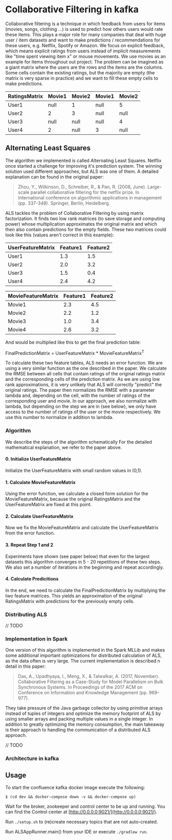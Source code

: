 # Collaborative Filtering in kafka

Collaborative filtering is a technique in which feedback from users for items (movies, songs, clothing ...) is used to predict how others users would rate these items.
This plays a major role for many companies that deal with huge user / item datasets and want to make predictions / recommendations for these users, e.g. Netflix, Spotify or Amazon.
We focus on explicit feedback, which means explicit ratings from users instead of implicit measurements like "time spent viewing item x" or mouse movements.
We use movies as an example for items throughout out project.
The problem can be imagined as a giant matrix where the users are the rows and the items are the columns.
Some cells contain the existing ratings, but the majority are empty (the matrix is very sparse in practice) and we want to fill these empty cells to make predictions.

RatingsMatrix | Movie1 | Movie2 | Movie1 | Movie2
--- | --- | --- | --- | ---
User1 | null | 1 | null | 5
User2 | 2 | 3 | null | null
User3 | null | null | null | 4
User4 | 2 | null | 3 | null


## Alternating Least Squares
The algorithm we implemented is called Alternating Least Squares.
Netflix once started a challenge for improving it's prediction system.
The winning solution used different approaches, but ALS was one of them.
A detailed explanation can be found in the original paper:
> Zhou, Y., Wilkinson, D., Schreiber, R., & Pan, R. (2008, June). Large-scale parallel collaborative filtering for the netflix prize. In International conference on algorithmic applications in management (pp. 337-348). Springer, Berlin, Heidelberg.

ALS tackles the problem of Collaborative Filtering by using matrix factorization.
It finds two low rank matrices (to save storage and computing power) whose multiplication approximates the original matrix and which then also contain predictions for the empty fields.
These two matrices could look like this (values aren't correct in this example):

UserFeatureMatrix | Feature1 | Feature2
--- | --- | ---
User1 | 1.3 | 1.5
User2 | 2.0 | 3.2
User3 | 1.5 | 0.4
User4 | 2.4 | 4.2

MovieFeatureMatrix | Feature1 | Feature2
--- | --- | ---
Movie1 | 2.3 | 4.5
Movie2 | 2.2 | 1.2
Movie3 | 1.0 | 3.4
Movie4 | 2.6 | 3.2

And would be multiplied like this to get the final prediction table:

FinalPredictionMatrix = UserFeatureMatrix * MovieFeatureMatrix<sup>T</sup>

To calculate these two feature tables, ALS needs an error function.
We are using a very similar function as the one described in the paper.
We calculate the RMSE between all cells that contain ratings of the original ratings matrix and the corresponding cells of the prediction matrix.
As we are using low rank approximations, it is very unlikely that ALS will correctly "predict" the original ratings.
The paper then normalizes the RMSE with a parameter lambda and, depending on the cell, with the number of ratings of the corresponding user and movie.
In our approach, we also normalize with lambda, but depending on the step we are in (see below), we only have access to the number of ratings of the user or the movie respectively.
We use this number to normalize in addition to lambda.

### Algorithm
We describe the steps of the algorithm schematically
For the detailed mathematical explanation, we refer to the paper above.

#### 0. Initialize UserFeatureMatrix
Initialize the UserFeatureMatrix with small random values in (0,1).

#### 1. Calculate MovieFeatureMatrix
Using the error function, we calculate a closed form solution for the MovieFeatureMatrix, because the original RatingsMatrix and the UserFeatureMatrix are fixed at this point.

#### 2. Calculate UserFeatureMatrix
Now we fix the MovieFeatureMatrix and calculate the UserFeatureMatrix from the error function.

#### 3. Repeat Step 1 and 2
Experiments have shown (see paper below) that even for the largest datasets this algorithm converges in 5 - 20 repetitions of these two steps.
We also set a number of iterations in the beginning and repeat accordingly.

#### 4. Calculate Predicitions
In the end, we need to calculate the FinalPredictionMatrix by multiplying the two feature matrices.
This yields an approximation of the original RatingsMatrix with predictions for the previously empty cells.

### Distributing ALS

// TODO

### Implementation in Spark
One version of this algorithm is implemented in the Spark MLLib and makes some additional important optimizations for distributed calculation of ALS, as the data often is very large.
The current implementation is described n detail in this paper:
> Das, A., Upadhyaya, I., Meng, X., & Talwalkar, A. (2017, November). Collaborative Filtering as a Case-Study for Model Parallelism on Bulk Synchronous Systems. In Proceedings of the 2017 ACM on Conference on Information and Knowledge Management (pp. 969-977).

They take pressure of the Java garbage collector by using primitive arrays instead of tuples of integers and optimize the memory footprint of ALS by using smaller arrays and packing multiple values in a single integer.
In addition to greatly optimizing the memory consumption, the main takeaway is their approach to handling the communication of a distributed ALS approach.

// TODO

### Architecture in kafka

## Usage

To start the confluence kafka docker image execute the following:

`$ (cd dev && docker-compose down -v && docker-compose up)`

Wait for the broker, zookeeper and control center to be up and running. You can find the Control center at [http://0.0.0.0:9021/](http://0.0.0.0:9021/).

Run `./setup.sh` to (re)create necessary topics that are not auto-created.

Run ALSAppRunner.main() from your IDE or execute `./gradlew run`.